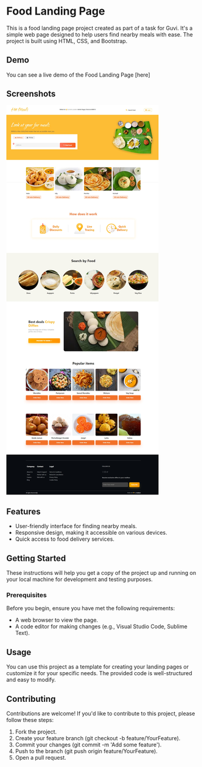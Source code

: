 <!-- @format -->

# Food Landing Page

This is a food landing page project created as part of a task for Guvi. It's a simple web page designed to help users find nearby meals with ease. The project is built using HTML, CSS, and Bootstrap.

## Demo

You can see a live demo of the Food Landing Page [here]
## Screenshots

![App Screenshot](./img/web-image.jpeg)

## Features

- User-friendly interface for finding nearby meals.
- Responsive design, making it accessible on various devices.
- Quick access to food delivery services.

## Getting Started

These instructions will help you get a copy of the project up and running on your local machine for development and testing purposes.

### Prerequisites

Before you begin, ensure you have met the following requirements:

- A web browser to view the page.
- A code editor for making changes (e.g., Visual Studio Code, Sublime Text).



## Usage

You can use this project as a template for creating your landing pages or customize it for your specific needs. The provided code is well-structured and easy to modify.

## Contributing

Contributions are welcome! If you'd like to contribute to this project, please follow these steps:

1. Fork the project.
2. Create your feature branch (git checkout -b feature/YourFeature).
3. Commit your changes (git commit -m 'Add some feature').
4. Push to the branch (git push origin feature/YourFeature).
5. Open a pull request.
